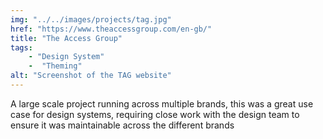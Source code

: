 ```yaml
---
img: "../../images/projects/tag.jpg"
href: "https://www.theaccessgroup.com/en-gb/"
title: "The Access Group"
tags: 
    - "Design System"
    -  "Theming"
alt: "Screenshot of the TAG website"
---
```


A large scale project running across multiple brands, this was a great use case for design systems, requiring close work with the design team to ensure it was maintainable across the different brands